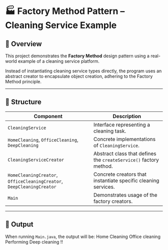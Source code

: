 
# 🏭 Factory Method Pattern – Cleaning Service Example

## 📌 Overview

This project demonstrates the **Factory Method** design pattern using a real-world example of a cleaning service platform.

Instead of instantiating cleaning service types directly, the program uses an abstract creator to encapsulate object creation, adhering to the Factory Method principle.

---

## 🧱 Structure

| Component | Description |
|----------|-------------|
| `CleaningService` | Interface representing a cleaning task. |
| `HomeCleaning`, `OfficeCleaning`, `DeepCleaning` | Concrete implementations of `CleaningService`. |
| `CleaningServiceCreator` | Abstract class that defines the `createService()` factory method. |
| `HomeCleaningCreator`, `OfficeCleaningCreator`, `DeepCleaningCreator` | Concrete creators that instantiate specific cleaning services. |
| `Main` | Demonstrates usage of the factory creators. |

---

## 🧪 Output

When running `Main.java`, the output will be:
Home Cleaning
Office cleaning
Performing Deep cleaning !!
